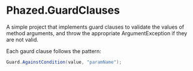 Phazed.GuardClauses
===================

A simple project that implements guard clauses to validate the values of method arguments, and throw the appropriate
ArgumentException if they are not valid.

Each gaurd clause follows the pattern:
```C#
Guard.AgainstCondition(value, "paramName");
```
